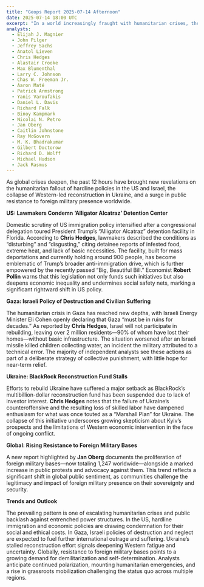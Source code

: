 ```yaml
---
title: "Geops Report 2025-07-14 Afternoon"
date: 2025-07-14 18:00 UTC
excerpt: "In a world increasingly fraught with humanitarian crises, the past day has spotlighted the dire consequences of hardline policies in the US and Israel, the faltering Western-led reconstruction in Ukraine, and a burgeoning global resistance to foreign military presence, signaling a profound shift in public sentiment and geopolitical dynamics."
analysts:
  - Elijah J. Magnier
  - John Pilger
  - Jeffrey Sachs
  - Anatol Lieven
  - Chris Hedges
  - Alastair Crooke
  - Max Blumenthal
  - Larry C. Johnson
  - Chas W. Freeman Jr.
  - Aaron Maté
  - Patrick Armstrong
  - Yanis Varoufakis
  - Daniel L. Davis
  - Richard Falk
  - Binoy Kampmark
  - Nicolai N. Petro
  - Jan Oberg
  - Caitlin Johnstone
  - Ray McGovern
  - M. K. Bhadrakumar
  - Gilbert Doctorow
  - Richard D. Wolff
  - Michael Hudson
  - Jack Rasmus
---
```


As global crises deepen, the past 12 hours have brought new revelations on the humanitarian fallout of hardline policies in the US and Israel, the collapse of Western-led reconstruction in Ukraine, and a surge in public resistance to foreign military presence worldwide.

**US: Lawmakers Condemn ‘Alligator Alcatraz’ Detention Center**

Domestic scrutiny of US immigration policy intensified after a congressional delegation toured President Trump’s “Alligator Alcatraz” detention facility in Florida. According to **Chris Hedges**, lawmakers described the conditions as “disturbing” and “disgusting,” citing detainee reports of infested food, extreme heat, and lack of basic necessities. The facility, built for mass deportations and currently holding around 900 people, has become emblematic of Trump’s broader anti-immigration drive, which is further empowered by the recently passed “Big, Beautiful Bill.” Economist **Robert Pollin** warns that this legislation not only funds such initiatives but also deepens economic inequality and undermines social safety nets, marking a significant rightward shift in US policy.

**Gaza: Israeli Policy of Destruction and Civilian Suffering**

The humanitarian crisis in Gaza has reached new depths, with Israeli Energy Minister Eli Cohen openly declaring that Gaza “must be in ruins for decades.” As reported by **Chris Hedges**, Israel will not participate in rebuilding, leaving over 2 million residents—90% of whom have lost their homes—without basic infrastructure. The situation worsened after an Israeli missile killed children collecting water, an incident the military attributed to a technical error. The majority of independent analysts see these actions as part of a deliberate strategy of collective punishment, with little hope for near-term relief.

**Ukraine: BlackRock Reconstruction Fund Stalls**

Efforts to rebuild Ukraine have suffered a major setback as BlackRock’s multibillion-dollar reconstruction fund has been suspended due to lack of investor interest. **Chris Hedges** notes that the failure of Ukraine’s counteroffensive and the resulting loss of skilled labor have dampened enthusiasm for what was once touted as a “Marshall Plan” for Ukraine. The collapse of this initiative underscores growing skepticism about Kyiv’s prospects and the limitations of Western economic intervention in the face of ongoing conflict.

**Global: Rising Resistance to Foreign Military Bases**

A new report highlighted by **Jan Oberg** documents the proliferation of foreign military bases—now totaling 1,247 worldwide—alongside a marked increase in public protests and advocacy against them. This trend reflects a significant shift in global public sentiment, as communities challenge the legitimacy and impact of foreign military presence on their sovereignty and security.

**Trends and Outlook**

The prevailing pattern is one of escalating humanitarian crises and public backlash against entrenched power structures. In the US, hardline immigration and economic policies are drawing condemnation for their social and ethical costs. In Gaza, Israeli policies of destruction and neglect are expected to fuel further international outrage and suffering. Ukraine’s stalled reconstruction effort signals deepening Western fatigue and uncertainty. Globally, resistance to foreign military bases points to a growing demand for demilitarization and self-determination. Analysts anticipate continued polarization, mounting humanitarian emergencies, and a rise in grassroots mobilization challenging the status quo across multiple regions.

